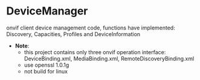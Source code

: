 # DeviceManager
onvif client device management code, functions have implemented: Discovery, Capacities, Profiles and DeviceInformation

- **Note**:
  - this project contains only three onvif operation interface: DeviceBinding.xml, MediaBinding.xml, RemoteDiscoveryBinding.xml
  - use openssl 1.0.1g
  - not build for linux
